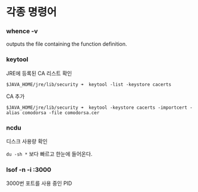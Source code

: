 # 각종 명령어

### whence -v 

outputs the file containing the function definition.

### keytool

JRE에 등록된 CA 리스트 확인

`$JAVA_HOME/jre/lib/security ➜  keytool -list -keystore cacerts`

CA 추가

`$JAVA_HOME/jre/lib/security ➜  keytool -keystore cacerts -importcert -alias comodorsa -file comodorsa.cer`


### ncdu

디스크 사용량 확인

`du -sh *` 보다 빠르고 한눈에 들어온다.


### lsof -n -i :3000

3000번 포트를 사용 중인 PID
